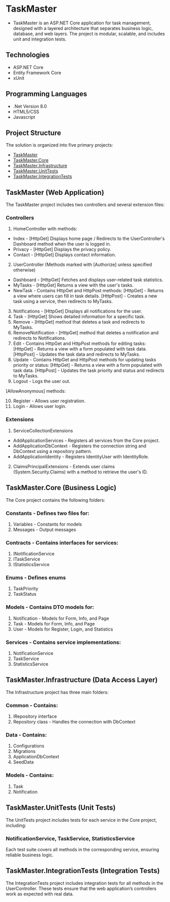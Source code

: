 # TaskMaster
- TaskMaster is an ASP.NET Core application for task management, designed with a layered architecture that separates business logic, database, and web layers. The project is modular, scalable, and includes unit and integration tests.

## Technologies
- ASP.NET Core
- Entity Framework Core
- xUnit

## Programming Languages
- .Net Version 8.0
- HTML5/CSS 
- Javascript

## Project Structure
The solution is organized into five primary projects:
- [TaskMaster](#taskmaster-web-application)
- [TaskMaster.Core](#taskmastercore-business-logic)
- [TaskMaster.Infrastructure](#taskmasterinfrastructure-data-access-layer)
- [TaskMaster.UnitTests](#taskmasterunittests-unit-tests)
- [TaskMaster.IntegrationTests](#taskmasterintegrationtests-integration-tests)

## TaskMaster (Web Application)
The TaskMaster project includes two controllers and several extension files:

### Controllers
1. HomeController with methods:
- Index - [HttpGet] Displays home page / Redirects to the UserController's Dashboard method when the user is logged in.
- Privacy - [HttpGet] Displays the privacy policy.
- Contact - [HttpGet] Displays contact information.
2. UserController (Methods marked with [Authorize] unless specified otherwise)
- Dashboard - [HttpGet] Fetches and displays user-related task statistics.
- MyTasks - [HttpGet] Returns a view with the user's tasks.
- NewTask - Contains HttpGet and HttpPost methods:
[HttpGet] - Returns a view where users can fill in task details.
[HttpPost] - Creates a new task using a service, then redirects to MyTasks.
3. Notifications - [HttpGet] Displays all notifications for the user.
4. Task - [HttpGet] Shows detailed information for a specific task.
5. Remove - [HttpGet] method that deletes a task and redirects to MyTasks.
6. RemoveNotification - [HttpGet] method that deletes a notification and redirects to Notifications.
7. Edit - Contains HttpGet and HttpPost methods for editing tasks:
[HttpGet] - Returns a view with a form populated with task data.
[HttpPost] - Updates the task data and redirects to MyTasks.
8. Update - Contains HttpGet and HttpPost methods for updating tasks priority or status:
[HttpGet] - Returns a view with a form populated with task data.
[HttpPost] - Updates the task priority and status and redirects to MyTasks.
9. Logout - Logs the user out.

[AllowAnonymous] methods:

10. Register - Allows user registration.
11. Login - Allows user login.

### Extensions
1. ServiceCollectionExtensions
- AddApplicationServices - Registers all services from the Core project.
- AddApplicationDbContext - Registers the connection string and DbContext using a repository pattern.
- AddApplicationIdentity - Registers IdentityUser with IdentityRole.
2. ClaimsPrincipalExtensions - Extends user claims (System.Security.Claims) with a method to retrieve the user's ID.

## TaskMaster.Core (Business Logic)
The Core project contains the following folders:

### Constants - Defines two files for:
1. Variables - Constants for models
2. Messages - Output messages
### Contracts - Contains interfaces for services:
1. INotificationService
2. ITaskService
3. IStatisticsService
### Enums - Defines enums 
1. TaskPriority 
2. TaskStatus
### Models - Contains DTO models for:
1. Notification - Models for Form, Info, and Page
2. Task - Models for Form, Info, and Page
3. User - Models for Register, Login, and Statistics
### Services - Contains service implementations:
1. NotificationService
2. TaskService
3. StatisticsService

## TaskMaster.Infrastructure (Data Access Layer)
The Infrastructure project has three main folders:

### Common - Contains:
1. IRepository interface
2. Repository class - Handles the connection with DbContext
### Data - Contains:
1. Configurations
2. Migrations
4. ApplicationDbContext
5. SeedData
### Models - Contains:
1. Task
2. Notification

## TaskMaster.UnitTests (Unit Tests)
The UnitTests project includes tests for each service in the Core project, including:
### NotificationService, TaskService, StatisticsService
Each test suite covers all methods in the corresponding service, ensuring reliable business logic.

## TaskMaster.IntegrationTests (Integration Tests)
The IntegrationTests project includes integration tests for all methods in the UserController. These tests ensure that the web application’s controllers work as expected with real data.